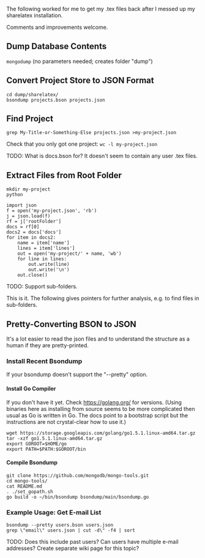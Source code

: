 The following worked for me to get my .tex files back after I messed up my sharelatex installation.

Comments and improvements welcome.

## Dump Database Contents
``mongodump``
(no parameters needed; creates folder "dump")

## Convert Project Store to JSON Format
    cd dump/sharelatex/
    bsondump projects.bson projects.json

## Find Project

``grep My-Title-or-Something-Else projects.json >my-project.json``

Check that you only got one project:
``wc -l my-project.json``

TODO: What is docs.bson for? It doesn't seem to contain any user .tex files.

## Extract Files from Root Folder 

    mkdir my-project
    python

    import json
    f = open('my-project.json', 'rb')
    j = json.load(f)
    rf = j['rootFolder']
    docs = rf[0]
    docs2 = docs['docs']
    for item in docs2:
        name = item['name']
        lines = item['lines']
        out = open('my-project/' + name, 'wb')
        for line in lines:
            out.write(line)
            out.write('\n')
        out.close()

TODO: Support sub-folders.

This is it. The following gives pointers for further analysis, e.g. to find files in sub-folders.

## Pretty-Converting BSON to JSON

It's a lot easier to read the json files and to understand the structure as a human if they are pretty-printed.

### Install Recent Bsondump
If your bsondump doesn't support the "--pretty" option.

#### Install Go Compiler
If you don't have it yet. Check https://golang.org/ for versions. (Using binaries here as installing from source seems to be more complicated then usual as Go is written in Go. The docs point to a bootstrap script but the instructions are not crystal-clear how to use it.)

    wget https://storage.googleapis.com/golang/go1.5.1.linux-amd64.tar.gz
    tar -xzf go1.5.1.linux-amd64.tar.gz
    export GOROOT=$HOME/go
    export PATH=$PATH:$GOROOT/bin

#### Compile Bsondump

    git clone https://github.com/mongodb/mongo-tools.git
    cd mongo-tools/
    cat README.md 
    . ./set_gopath.sh
    go build -o ~/bin/bsondump bsondump/main/bsondump.go 

### Example Usage: Get E-mail List

    bsondump --pretty users.bson users.json
    grep \"email\" users.json | cut -d\" -f4 | sort

TODO: Does this include past users? Can users have multiple e-mail addresses? Create separate wiki page for this topic?